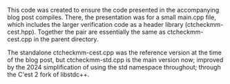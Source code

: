 This code was created to ensure the code presented in the accompanying blog
post compiles. There, the presentation was for a small main.cpp file, which
includes the larger verification code as a header library (ctcheckmm-cest.hpp).
Together the pair are essentially the same as ctcheckmm-cest.cpp in the parent
directory.

The standalone ctcheckmm-cest.cpp was the reference version at the time of the
blog post, but ctcheckmm-std.cpp is the main version now; improved by
the 2024 simplification of using the std namespace throughout; through the
C'est 2 fork of libstdc++.
